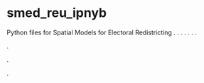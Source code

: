 # smed_reu_ipnyb
Python files for Spatial Models for Electoral Redistricting
.
.
.
.
.
.
.


.


.




.
